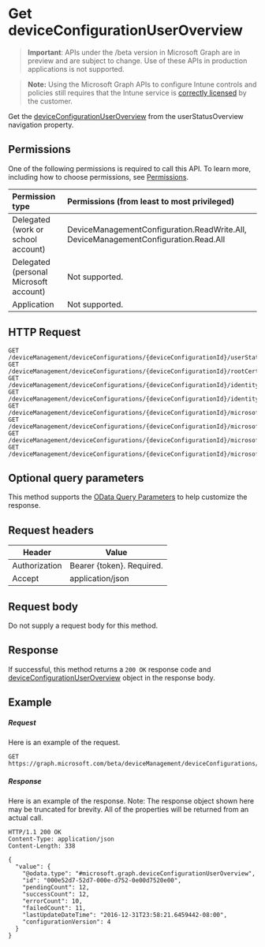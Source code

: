 ﻿# Get deviceConfigurationUserOverview

> **Important**: APIs under the /beta version in Microsoft Graph are in preview and are subject to change. Use of these APIs in production applications is not supported.

> **Note:** Using the Microsoft Graph APIs to configure Intune controls and policies still requires that the Intune service is [correctly licensed](https://go.microsoft.com/fwlink/?linkid=839381) by the customer.

Get the [deviceConfigurationUserOverview](../resources/intune_deviceconfig_deviceconfigurationuseroverview.md) from the userStatusOverview navigation property.
## Permissions
One of the following permissions is required to call this API. To learn more, including how to choose permissions, see [Permissions](../../../concepts/permissions_reference.md).

|Permission type      | Permissions (from least to most privileged)              | 
|:--------------------|:---------------------------------------------------------| 
|Delegated (work or school account) | DeviceManagementConfiguration.ReadWrite.All, DeviceManagementConfiguration.Read.All    | 
|Delegated (personal Microsoft account) | Not supported.    | 
|Application | Not supported. | 

## HTTP Request
<!-- {
  "blockType": "ignored"
}
-->
```http
GET /deviceManagement/deviceConfigurations/{deviceConfigurationId}/userStatusOverview/
GET /deviceManagement/deviceConfigurations/{deviceConfigurationId}/rootCertificate//userStatusOverview/
GET /deviceManagement/deviceConfigurations/{deviceConfigurationId}/identityCertificate//userStatusOverview/
GET /deviceManagement/deviceConfigurations/{deviceConfigurationId}/identityCertificate//rootCertificate//userStatusOverview/
GET /deviceManagement/deviceConfigurations/{deviceConfigurationId}/microsoft.graph.iosScepCertificateProfile/rootCertificate//userStatusOverview/
GET /deviceManagement/deviceConfigurations/{deviceConfigurationId}/microsoft.graph.macOSScepCertificateProfile/rootCertificate//userStatusOverview/
GET /deviceManagement/deviceConfigurations/{deviceConfigurationId}/microsoft.graph.windows81SCEPCertificateProfile/rootCertificate//userStatusOverview/
GET /deviceManagement/deviceConfigurations/{deviceConfigurationId}/microsoft.graph.windowsPhone81VpnConfiguration/identityCertificate//userStatusOverview/
```

## Optional query parameters
This method supports the [OData Query Parameters](http://graph.microsoft.io/docs/overview/query_parameters) to help customize the response.
## Request headers
|Header|Value|
|---|---|
|Authorization|Bearer {token}. Required.|
|Accept|application/json|

## Request body
Do not supply a request body for this method.

## Response

If successful, this method returns a `200 OK` response code and [deviceConfigurationUserOverview](../resources/intune_deviceconfig_deviceconfigurationuseroverview.md) object in the response body.

## Example

##### Request

Here is an example of the request.
```http
GET https://graph.microsoft.com/beta/deviceManagement/deviceConfigurations/{deviceConfigurationId}/userStatusOverview/
```

##### Response

Here is an example of the response. Note: The response object shown here may be truncated for brevity. All of the properties will be returned from an actual call.
```http
HTTP/1.1 200 OK
Content-Type: application/json
Content-Length: 338

{
  "value": {
    "@odata.type": "#microsoft.graph.deviceConfigurationUserOverview",
    "id": "000e52d7-52d7-000e-d752-0e00d7520e00",
    "pendingCount": 12,
    "successCount": 12,
    "errorCount": 10,
    "failedCount": 11,
    "lastUpdateDateTime": "2016-12-31T23:58:21.6459442-08:00",
    "configurationVersion": 4
  }
}
```



